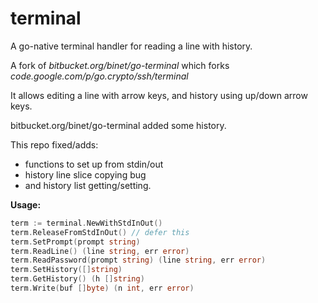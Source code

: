 terminal
========

A go-native terminal handler for reading a line with history.

A fork of *bitbucket.org/binet/go-terminal* which forks *code.google.com/p/go.crypto/ssh/terminal*

It allows editing a line with arrow keys, and history using up/down arrow keys.

bitbucket.org/binet/go-terminal added some history.

This repo fixed/adds:

*  functions to set up from stdin/out
*  history line slice copying bug
*  and history list getting/setting.

**Usage:**

```go 
term := terminal.NewWithStdInOut()  
term.ReleaseFromStdInOut() // defer this  
term.SetPrompt(prompt string)  
term.ReadLine() (line string, err error)  
term.ReadPassword(prompt string) (line string, err error)  
term.SetHistory([]string)  
term.GetHistory() (h []string)  
term.Write(buf []byte) (n int, err error)  
```

